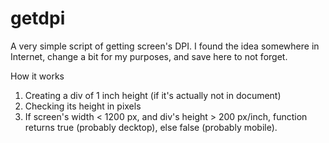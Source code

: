 # getdpi
A very simple script of getting screen's DPI.
I found the idea somewhere in Internet, change a bit for my purposes, and save here to not forget.

How it works
1) Creating a div of 1 inch height (if it's actually not in document)
2) Checking its height in pixels
3) If screen's width < 1200 px, and div's height > 200 px/inch, function returns true (probably decktop), else false (probably mobile).
